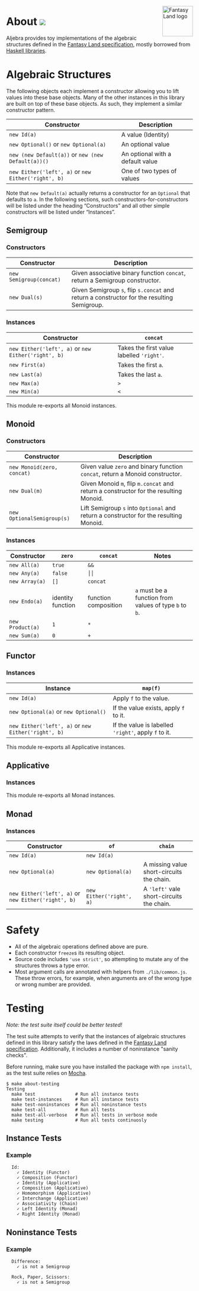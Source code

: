 <a href="https://github.com/pufuwozu/fantasy-land"><img src="https://raw.github.com/pufuwozu/fantasy-land/master/logo.png" align="right" width="82px" height="82px" alt="Fantasy Land logo" /></a>

About [<img src="https://travis-ci.org/markandrus/aljebra.png">](http://travis-ci.org/#!/markandrus/aljebra)
=====

Aljebra provides toy implementations of the algebraic structures defined in the [Fantasy Land specification](https://github.com/pufuwozu/fantasy-land), mostly borrowed from [Haskell libraries](http://hackage.haskell.org/package/base).

Algebraic Structures
====================

The following objects each implement a constructor allowing you to lift values into these base objects. Many of the other instances in this library are built on top of these base objects. As such, they implement a similar constructor pattern.

| Constructor                                         | Description
| --------------------------------------------------- | -----------
| `new Id(a)`                                         | A value (Identity)
| `new Optional()` or `new Optional(a)`               | An optional value
| `new (new Default(a))` or `new (new Default(a))()`  | An optional with a default value
| `new Either('left', a)` or `new Either('right', b)` | One of two types of values

Note that `new Default(a)` actually returns a constructor for an `Optional` that defaults to `a`. In the following sections, such constructors-for-constructors will be listed under the heading &#8220;Constructors&#8221; and all other simple constructors will be listed under &#8220;Instances&#8221;.

Semigroup
---------

### Constructors

| Constructor             | Description
| ----------------------- | -----------
| `new Semigroup(concat)` | Given associative binary function `concat`, return a Semigroup constructor.
| `new Dual(s)`           | Given Semigroup `s`, flip `s.concat` and return a constructor for the resulting Semigroup.

### Instances

| Constructor                                         | `concat`
| --------------------------------------------------- | --------
| `new Either('left', a)` or `new Either('right', b)` | Takes the first value labelled `'right'`.
| `new First(a)`                                      | Takes the first `a`.
| `new Last(a)`                                       | Takes the last `a`.
| `new Max(a)`                                        | `>`
| `new Min(a)`                                        | `<`

This module re-exports all Monoid instances.

Monoid
------

### Constructors

| Constructor                        | Description
| ---------------------------------- | -----------
| `new Monoid(zero, concat)`         | Given value `zero` and binary function `concat`, return a Monoid constructor.
| `new Dual(m)`                      | Given Monoid `m`, flip `m.concat` and return a constructor for the resulting Monoid.
| `new OptionalSemigroup(s)`         | Lift Semigroup `s` into `Optional` and return a constructor for the resulting Monoid.

### Instances

| Constructor      | `zero`            | `concat`             | Notes
| ---------------- | ----------------- | -------------------- | -----
| `new All(a)`     | `true`            | `&&`                 |
| `new Any(a)`     | `false`           | <code>││</code>      |
| `new Array(a)`   | `[]`              | `concat`             |
| `new Endo(a)`    | identity function | function composition | `a` must be a function from values of type `b` to `b`.
| `new Product(a)` | `1`               | `*`                  |
| `new Sum(a)`     | `0`               | `+`                  |

Functor
-------

### Instances

| Instance                                            | `map(f)`
| --------------------------------------------------- | --------
| `new Id(a)`                                         | Apply `f` to the value.
| `new Optional(a)` or `new Optional()`               | If the value exists, apply `f` to it.
| `new Either('left', a)` or `new Either('right', b)` | If the value is labelled `'right'`, apply `f` to it.

This module re-exports all Applicative instances.

Applicative
-----------

### Instances

This module re-exports all Monad instances.

Monad
-----

### Instances

| Constructor                                         | `of`                     | `chain`
| --------------------------------------------------- | ------------------------ | -------
| `new Id(a)`                                         | `new Id(a)`              |
| `new Optional(a)`                                   | `new Optional(a)`        | A missing value short-circuits the chain.
| `new Either('left', a)` or `new Either('right', b)` | `new Either('right', a)` | A `'left'` vale short-circuits the chain.

Safety
======

* All of the algebraic operations defined above are pure.
* Each constructor `freeze`s its resulting object.
* Source code includes `'use strict'`, so attempting to mutate any of the structures throws a type error.
* Most argument calls are annotated with helpers from `./lib/common.js`. These throw errors, for example, when arguments are of the wrong type or wrong number are provided.

Testing
=======

_Note: the test suite itself could be better tested!_

The test suite attempts to verify that the instances of algebraic structures defined in this library satisfy the laws defined in the [Fantasy Land specification](https://github.com/pufuwozu/fantasy-land). Additionally, it includes a number of noninstance "sanity checks".

Before running, make sure you have installed the package with `npm install`, as the test suite relies on [Mocha](http://visionmedia.github.io/mocha/).

~~~
$ make about-testing
Testing
  make test               # Run all instance tests
  make test-instances     # Run all instance tests
  make test-noninstances  # Run all noninstance tests
  make test-all           # Run all tests
  make test-all-verbose   # Run all tests in verbose mode
  make testing            # Run all tests continuosly
~~~

Instance Tests
--------------

### Example

~~~
  Id:
    ✓ Identity (Functor) 
    ✓ Composition (Functor) 
    ✓ Identity (Applicative) 
    ✓ Composition (Applicative) 
    ✓ Homomorphism (Applicative) 
    ✓ Interchange (Applicative) 
    ✓ Associativity (Chain) 
    ✓ Left Identity (Monad) 
    ✓ Right Identity (Monad) 

~~~

Noninstance Tests
-----------------

### Example

~~~
  Difference:
    ✓ is not a Semigroup 

  Rock, Paper, Scissors:
    ✓ is not a Semigroup 

~~~
